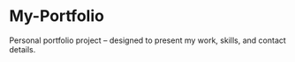 # My-Portfolio
Personal portfolio project – designed to present my work, skills, and contact details.
